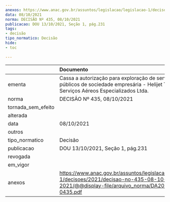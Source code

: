 ```yaml
---
anexos: https://www.anac.gov.br/assuntos/legislacao/legislacao-1/decisoes/2021/decisao-no-435-08-10-2021/@@display-file/arquivo_norma/DA2021-0435.pdf
data: 08/10/2021
norma: DECISÃO Nº 435, 08/10/2021
publicacao: DOU 13/10/2021, Seção 1, pág.231
tags:
- decisão
tipo_normatico: Decisão
hide: 
- toc 
 
---
```


|                    | Documento                                                                                                                                           |
|:-------------------|:----------------------------------------------------------------------------------------------------------------------------------------------------|
| ementa             | Cassa a autorização para exploração de serviços aéreos públicos de sociedade empresária - Helijet Táxi Aéreo e Serviços Aéreos Especializados Ltda. |
| norma              | DECISÃO Nº 435, 08/10/2021                                                                                                                          |
| tornada_sem_efeito |                                                                                                                                                     |
| alterada           |                                                                                                                                                     |
| data               | 08/10/2021                                                                                                                                          |
| outros             |                                                                                                                                                     |
| tipo_normatico     | Decisão                                                                                                                                             |
| publicacao         | DOU 13/10/2021, Seção 1, pág.231                                                                                                                    |
| revogada           |                                                                                                                                                     |
| em_vigor           |                                                                                                                                                     |
| anexos             | https://www.anac.gov.br/assuntos/legislacao/legislacao-1/decisoes/2021/decisao-no-435-08-10-2021/@@display-file/arquivo_norma/DA2021-0435.pdf       |